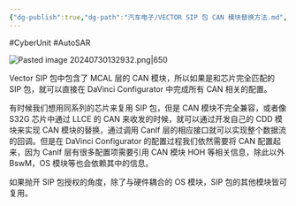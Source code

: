 ```yaml
---
{"dg-publish":true,"dg-path":"汽车电子/VECTOR SIP 包 CAN 模块替换方法.md","permalink":"/汽车电子/VECTOR SIP 包 CAN 模块替换方法/","created":"2024-07-11T16:11:06.000+08:00","updated":"2024-11-18T11:05:33.000+08:00"}
---
```


#CyberUnit #AutoSAR

![Pasted image 20240730132932.png|650](/img/user/0.Asset/resource/Pasted%20image%2020240730132932.png)

Vector SIP 包中包含了 MCAL 层的 CAN 模块，所以如果是和芯片完全匹配的 SIP 包，就可以直接在 DaVinci Configurator 中完成所有 CAN 相关的配置。

有时候我们想用同系列的芯片来复用 SIP 包，但是 CAN 模块不完全兼容，或者像 S32G 芯片中通过 LLCE 的 CAN 来收发的时候，就可以通过开发自己的 CDD 模块来实现 CAN 模块的替换，通过调用 CanIf 层的相应接口就可以实现整个数据流的回调。但是在 DaVinci Configurator 的配置过程我们依然需要将 CAN 配置起来，因为 CanIf 层有很多配置项需要引用 CAN 模块 HOH 等相关信息，除此以外 BswM，OS 模块等也会依赖其中的信息。

如果抛开 SIP 包授权的角度，除了与硬件耦合的 OS 模块，SIP 包的其他模块皆可复用。